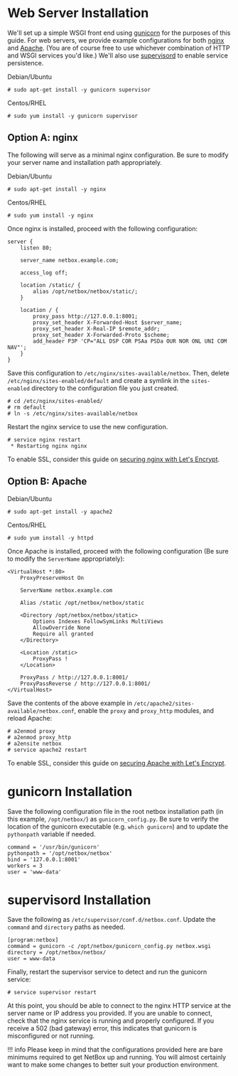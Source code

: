 # Web Server Installation

We'll set up a simple WSGI front end using [gunicorn](http://gunicorn.org/) for the purposes of this guide. For web servers, we provide example configurations for both [nginx](https://www.nginx.com/resources/wiki/) and [Apache](http://httpd.apache.org/docs/2.4). (You are of course free to use whichever combination of HTTP and WSGI services you'd like.) We'll also use [supervisord](http://supervisord.org/) to enable service persistence.

Debian/Ubuntu
```
# sudo apt-get install -y gunicorn supervisor
```
Centos/RHEL
```
# sudo yum install -y gunicorn supervisor
```

## Option A: nginx

The following will serve as a minimal nginx configuration. Be sure to modify your server name and installation path appropriately.

Debian/Ubuntu

```
# sudo apt-get install -y nginx
```
Centos/RHEL
```
# sudo yum install -y nginx
```

Once nginx is installed, proceed with the following configuration:

```
server {
    listen 80;

    server_name netbox.example.com;

    access_log off;

    location /static/ {
        alias /opt/netbox/netbox/static/;
    }

    location / {
        proxy_pass http://127.0.0.1:8001;
        proxy_set_header X-Forwarded-Host $server_name;
        proxy_set_header X-Real-IP $remote_addr;
        proxy_set_header X-Forwarded-Proto $scheme;
        add_header P3P 'CP="ALL DSP COR PSAa PSDa OUR NOR ONL UNI COM NAV"';
    }
}
```

Save this configuration to `/etc/nginx/sites-available/netbox`. Then, delete `/etc/nginx/sites-enabled/default` and create a symlink in the `sites-enabled` directory to the configuration file you just created.

```
# cd /etc/nginx/sites-enabled/
# rm default
# ln -s /etc/nginx/sites-available/netbox
```

Restart the nginx service to use the new configuration.

```
# service nginx restart
 * Restarting nginx nginx
```

To enable SSL, consider this guide on [securing nginx with Let's Encrypt](https://www.digitalocean.com/community/tutorials/how-to-secure-nginx-with-let-s-encrypt-on-ubuntu-14-04).

## Option B: Apache

Debian/Ubuntu

```
# sudo apt-get install -y apache2
```
Centos/RHEL

```
# sudo yum install -y httpd
```

Once Apache is installed, proceed with the following configuration (Be sure to modify the `ServerName` appropriately):

```
<VirtualHost *:80>
    ProxyPreserveHost On

    ServerName netbox.example.com

    Alias /static /opt/netbox/netbox/static

    <Directory /opt/netbox/netbox/static>
        Options Indexes FollowSymLinks MultiViews
        AllowOverride None
        Require all granted
    </Directory>

    <Location /static>
        ProxyPass !
    </Location>

    ProxyPass / http://127.0.0.1:8001/
    ProxyPassReverse / http://127.0.0.1:8001/
</VirtualHost>
```

Save the contents of the above example in `/etc/apache2/sites-available/netbox.conf`, enable the `proxy` and `proxy_http` modules, and reload Apache:

```
# a2enmod proxy
# a2enmod proxy_http
# a2ensite netbox
# service apache2 restart
```

To enable SSL, consider this guide on [securing Apache with Let's Encrypt](https://www.digitalocean.com/community/tutorials/how-to-secure-apache-with-let-s-encrypt-on-ubuntu-14-04).

# gunicorn Installation

Save the following configuration file in the root netbox installation path (in this example, `/opt/netbox/`) as `gunicorn_config.py`. Be sure to verify the location of the gunicorn executable (e.g. `which gunicorn`) and to update the `pythonpath` variable if needed.

```
command = '/usr/bin/gunicorn'
pythonpath = '/opt/netbox/netbox'
bind = '127.0.0.1:8001'
workers = 3
user = 'www-data'
```

# supervisord Installation

Save the following as `/etc/supervisor/conf.d/netbox.conf`. Update the `command` and `directory` paths as needed.

```
[program:netbox]
command = gunicorn -c /opt/netbox/gunicorn_config.py netbox.wsgi
directory = /opt/netbox/netbox/
user = www-data
```

Finally, restart the supervisor service to detect and run the gunicorn service:

```
# service supervisor restart
```

At this point, you should be able to connect to the nginx HTTP service at the server name or IP address you provided. If you are unable to connect, check that the nginx service is running and properly configured. If you receive a 502 (bad gateway) error, this indicates that gunicorn is misconfigured or not running.

!!! info
    Please keep in mind that the configurations provided here are bare minimums required to get NetBox up and running. You will almost certainly want to make some changes to better suit your production environment.
